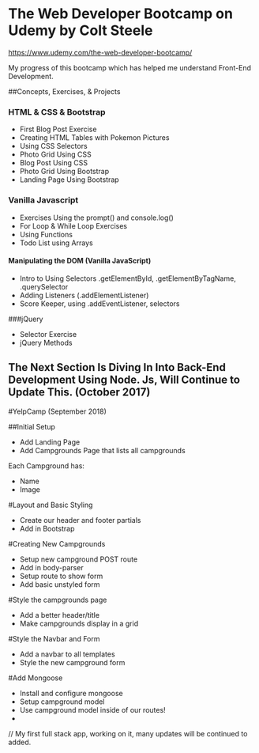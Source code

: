 # The Web Developer Bootcamp on Udemy by Colt Steele

https://www.udemy.com/the-web-developer-bootcamp/

My progress of this bootcamp which has helped me understand Front-End Development.

##Concepts, Exercises, & Projects

### HTML & CSS & Bootstrap
- First Blog Post Exercise
- Creating HTML Tables with Pokemon Pictures
- Using CSS Selectors
- Photo Grid Using CSS
- Blog Post Using CSS 
- Photo Grid Using Bootstrap 
- Landing Page Using Bootstrap

### Vanilla Javascript
- Exercises Using the prompt() and console.log()
- For Loop & While Loop Exercises
- Using Functions
- Todo List using Arrays

#### Manipulating the DOM (Vanilla JavaScript)
- Intro to Using Selectors .getElementById, .getElementByTagName, .querySelector
- Adding Listeners (.addElementListener)
- Score Keeper, using .addEventListener, selectors

###jQuery
- Selector Exercise
- jQuery Methods

## The Next Section Is Diving In Into Back-End Development Using Node. Js, Will Continue to Update This. (October 2017)



#YelpCamp (September 2018)

##Initial Setup
* Add Landing Page
* Add Campgrounds Page that lists all campgrounds

Each Campground has:
   * Name
   * Image

#Layout and Basic Styling
* Create our header and footer partials
* Add in Bootstrap

#Creating New Campgrounds
* Setup new campground POST route
* Add in body-parser
* Setup route to show form
* Add basic unstyled form

#Style the campgrounds page
* Add a better header/title
* Make campgrounds display in a grid

#Style the Navbar and Form
* Add a navbar to all templates
* Style the new campground form

#Add Mongoose
* Install and configure mongoose
* Setup campground model
* Use campground model inside of our routes!
* 


// My first full stack app, working on it, many updates will be continued to added. 
